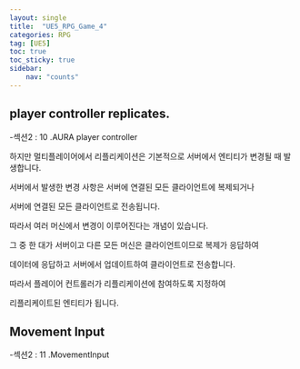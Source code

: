 ```yaml
---
layout: single
title:  "UE5_RPG_Game_4"
categories: RPG
tag: [UE5]
toc: true
toc_sticky: true
sidebar:
    nav: "counts"
---
```


## player controller replicates.

-섹션2 : 10 .AURA player controller  

하지만 멀티플레이어에서 리플리케이션은 기본적으로 서버에서 엔티티가 변경될 때 발생합니다.

서버에서 발생한 변경 사항은 서버에 연결된 모든 클라이언트에 복제되거나

서버에 연결된 모든 클라이언트로 전송됩니다.

따라서 여러 머신에서 변경이 이루어진다는 개념이 있습니다.

그 중 한 대가 서버이고 다른 모든 머신은 클라이언트이므로 복제가 응답하여

데이터에 응답하고 서버에서 업데이트하여 클라이언트로 전송합니다.

따라서 플레이어 컨트롤러가 리플리케이션에 참여하도록 지정하여

리플리케이트된 엔티티가 됩니다.


## Movement Input

-섹션2 : 11 .MovementInput